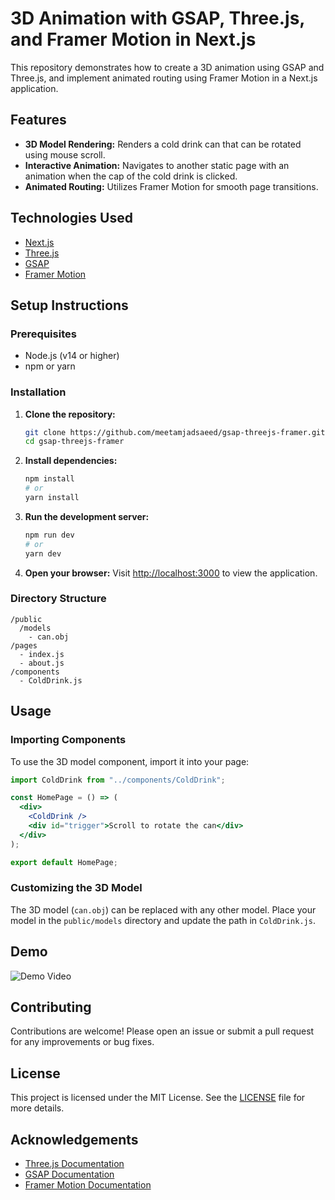 # 3D Animation with GSAP, Three.js, and Framer Motion in Next.js

This repository demonstrates how to create a 3D animation using GSAP and Three.js, and implement animated routing using Framer Motion in a Next.js application.

## Features

- **3D Model Rendering:** Renders a cold drink can that can be rotated using mouse scroll.
- **Interactive Animation:** Navigates to another static page with an animation when the cap of the cold drink is clicked.
- **Animated Routing:** Utilizes Framer Motion for smooth page transitions.

## Technologies Used

- [Next.js](https://nextjs.org/)
- [Three.js](https://threejs.org/)
- [GSAP](https://greensock.com/gsap/)
- [Framer Motion](https://www.framer.com/motion/)

## Setup Instructions

### Prerequisites

- Node.js (v14 or higher)
- npm or yarn

### Installation

1. **Clone the repository:**
   ```sh
   git clone https://github.com/meetamjadsaeed/gsap-threejs-framer.git
   cd gsap-threejs-framer
   ```

2. **Install dependencies:**
   ```sh
   npm install
   # or
   yarn install
   ```

3. **Run the development server:**
   ```sh
   npm run dev
   # or
   yarn dev
   ```

4. **Open your browser:**
   Visit [http://localhost:3000](http://localhost:3000) to view the application.

### Directory Structure

```
/public
  /models
    - can.obj
/pages
  - index.js
  - about.js
/components
  - ColdDrink.js
```

## Usage

### Importing Components

To use the 3D model component, import it into your page:

```jsx
import ColdDrink from "../components/ColdDrink";

const HomePage = () => (
  <div>
    <ColdDrink />
    <div id="trigger">Scroll to rotate the can</div>
  </div>
);

export default HomePage;
```

### Customizing the 3D Model

The 3D model (`can.obj`) can be replaced with any other model. Place your model in the `public/models` directory and update the path in `ColdDrink.js`.

## Demo
![Demo Video](link-to-your-demo-video)

## Contributing

Contributions are welcome! Please open an issue or submit a pull request for any improvements or bug fixes.

## License

This project is licensed under the MIT License. See the [LICENSE](LICENSE) file for more details.

## Acknowledgements

- [Three.js Documentation](https://threejs.org/docs/)
- [GSAP Documentation](https://greensock.com/docs/)
- [Framer Motion Documentation](https://www.framer.com/docs/)
